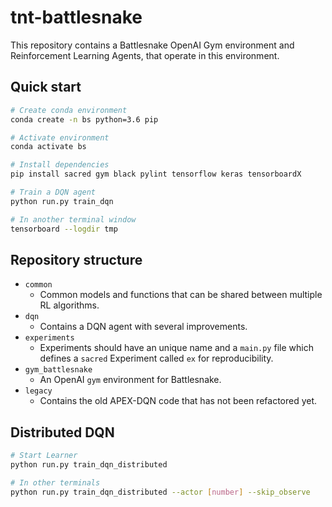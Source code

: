 # tnt-battlesnake

This repository contains a Battlesnake OpenAI Gym environment and Reinforcement Learning Agents, that operate in this environment.

## Quick start

```bash
# Create conda environment
conda create -n bs python=3.6 pip

# Activate environment
conda activate bs

# Install dependencies
pip install sacred gym black pylint tensorflow keras tensorboardX

# Train a DQN agent
python run.py train_dqn

# In another terminal window
tensorboard --logdir tmp
```

## Repository structure

- `common`
    - Common models and functions that can be shared between multiple RL algorithms.
- `dqn`
    - Contains a DQN agent with several improvements.
- `experiments`
    - Experiments should have an unique name and a `main.py` file which defines a `sacred` Experiment called `ex` for reproducibility.
- `gym_battlesnake`
    - An OpenAI `gym` environment for Battlesnake.
- `legacy`
    - Contains the old APEX-DQN code that has not been refactored yet.

## Distributed DQN

```bash
# Start Learner
python run.py train_dqn_distributed

# In other terminals
python run.py train_dqn_distributed --actor [number] --skip_observe
```